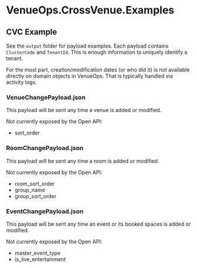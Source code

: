 # VenueOps.CrossVenue.Examples

## CVC Example

See the `output` folder for payload examples. Each payload contains `ClusterCode` and `TenantId`. This is enough information to uniquely identify a tenant.

For the most part, creation/modification dates (or who did it) is not available directly on domain objects in VenueOps. That is typically handled via activity logs.

### VenueChangePayload.json

This payload will be sent any time a venue is added or modified.

Not currently exposed by the Open API:

- sort_order

### RoomChangePayload.json

This payload will be sent any time a room is added or modified.

Not currently exposed by the Open API:

- room_sort_order
- group_name
- group_sort_order

### EventChangePayload.json

This payload will be sent any time an event or its booked spaces is added or modified.

Not currently exposed by the Open API:

- master_event_type
- is_live_entertainment
